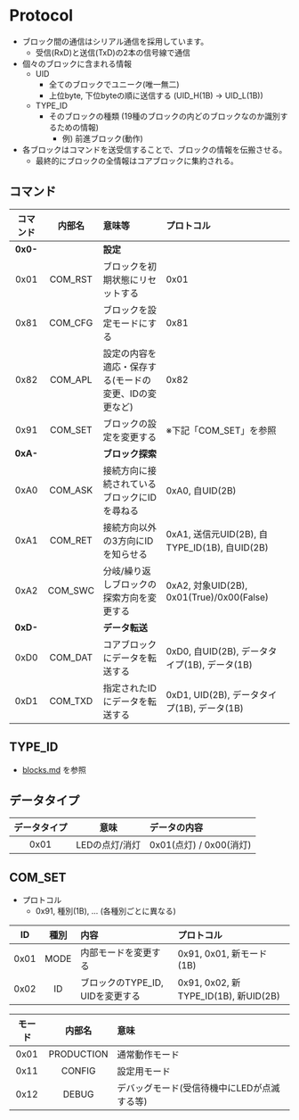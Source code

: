 # Protocol

- ブロック間の通信はシリアル通信を採用しています。
  - 受信(RxD)と送信(TxD)の2本の信号線で通信
- 個々のブロックに含まれる情報
  - UID
    - 全てのブロックでユニーク(唯一無二)
    - 上位byte, 下位byteの順に送信する (UID_H(1B) -> UID_L(1B))
  - TYPE_ID
    - そのブロックの種類 (19種のブロックの内どのブロックなのか識別するための情報)
      - 例) 前進ブロック(動作)
- 各ブロックはコマンドを送受信することで、ブロックの情報を伝搬させる。
  - 最終的にブロックの全情報はコアブロックに集約される。

## コマンド

|コマンド|内部名|意味等|プロトコル|
|:-:|:-:|:-|:-|
|**0x0-**||**設定**||
|0x01|COM_RST|ブロックを初期状態にリセットする|0x01|
|0x81|COM_CFG|ブロックを設定モードにする|0x81|
|0x82|COM_APL|設定の内容を適応・保存する(モードの変更、IDの変更など)|0x82|
|0x91|COM_SET|ブロックの設定を変更する|※下記「COM_SET」を参照|
|**0xA-**||**ブロック探索**||
|0xA0|COM_ASK|接続方向に接続されているブロックにIDを尋ねる|0xA0, 自UID(2B)|
|0xA1|COM_RET|接続方向以外の3方向にIDを知らせる|0xA1, 送信元UID(2B), 自TYPE_ID(1B), 自UID(2B)|
|0xA2|COM_SWC|分岐/繰り返しブロックの探索方向を変更する|0xA2, 対象UID(2B), 0x01(True)/0x00(False)|
|**0xD-**||**データ転送**||
|0xD0|COM_DAT|コアブロックにデータを転送する|0xD0, 自UID(2B), データタイプ(1B), データ(1B)|
|0xD1|COM_TXD|指定されたIDにデータを転送する|0xD1, UID(2B), データタイプ(1B), データ(1B)|

## TYPE_ID

- [blocks.md](/blocks.md) を参照

## データタイプ

|データタイプ|意味|データの内容|
|:-:|:-:|:-|
|0x01|LEDの点灯/消灯|0x01(点灯) / 0x00(消灯)|

## COM_SET

- プロトコル
  - 0x91, 種別(1B), ... (各種別ごとに異なる)

|ID|種別|内容|プロトコル|
|:-:|:-:|:-|:-|
|0x01|MODE|内部モードを変更する|0x91, 0x01, 新モード(1B)|
|0x02|ID|ブロックのTYPE_ID, UIDを変更する|0x91, 0x02, 新TYPE_ID(1B), 新UID(2B)|

|モード|内部名|意味|
|:-:|:-:|:-|
|0x01|PRODUCTION|通常動作モード|
|0x11|CONFIG|設定用モード|
|0x12|DEBUG|デバッグモード(受信待機中にLEDが点滅する等)|
